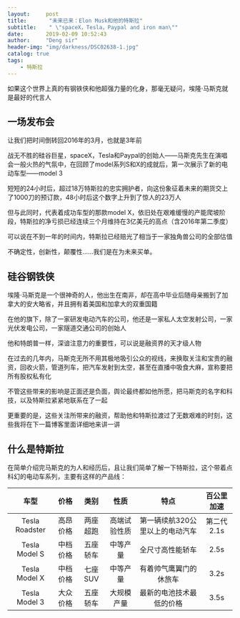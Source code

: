```yaml
---
layout:     post
title:       "未来已来：Elon Musk和他的特斯拉"
subtitle:    " \"spaceX，Tesla，Paypal and iron man\""
date:       2019-02-09 10:52:43
author:     "Deng sir"
header-img: "img/darkness/DSC02638-1.jpg"
catalog: true
tags:
    - 特斯拉
---
```


如果这个世界上真的有钢铁侠和他超强力量的化身，那毫无疑问，埃隆·马斯克就是最好的代言人

## 一场发布会

让我们把时间倒转回2016年的3月，也就是3年前

战无不胜的硅谷巨星，spaceX，Tesla和Paypal的创始人——马斯克先生在演唱会一般火热的气氛中，在回顾了model系列S和X的成就后，第一次展示了新的电动车型——model 3

短短的24小时后，超过18万特斯拉的忠实拥护者，向这份象征着未来的期货交上了1000刀的预订款，48小时后这个数字上升到了惊人的23万人

但与此同时，代表着成功车型的那款model X，依旧处在艰难缓慢的产能爬坡阶段，特斯拉的净亏损已经连续三个月维持在3亿美元的高点（含2016年第二季度）

可以说在不到一年的时间内，特斯拉已经赔光了相当于一家独角兽公司的全部估值

不确定性，创新性，颠覆性……我们是在为未来买单。

## 硅谷钢铁侠

埃隆·马斯克是一个很神奇的人，他出生在南非，却在高中毕业后随母亲搬到了加拿大的安大略省，并且拥有着美国和加拿大的双重国籍

在他的旗下，除了一家研发电动汽车的公司，他还是一家私人太空发射公司，一家光伏发电公司，一家隧道交通公司的创始人

他和特朗普一样，深谙注意力的重要性，可以说是融资界的天才级人物

在过去的几年内，马斯克无所不用其极地吸引公众的视线，来换取关注和宝贵的融资，回收火箭，管道列车，把汽车发射到太空，甚至在直播中吸食大麻，宣称要把所有股权私有化

不管这些带来的影响是正面还是负面，舆论最终都如他所愿，把马斯克的名字和科技，以及特斯拉紧紧地联系在了一起

更重要的是，这些关注所带来的融资，帮助他和特斯拉渡过了无数艰难的时刻，这些我将在下一篇博客里面详细地来讲一讲

## 什么是特斯拉

在简单介绍完马斯克的为人和经历后，且让我们简单了解一下特斯拉，这个带着点科幻的电动车系列，主要有这样的产品线：

| 车型 | 价格 | 类别 | 性质 | 特点 | 百公里加速 |
| :------: | :------: | :------: | :------: | :------: | :------: |
| Tesla Roadster | 高昂价格 | 两座超跑 | 高端试验性质 | 第一辆续航320公里以上的电动汽车 | 第二代2.1s |
| Tesla Model S | 中档价格 | 五座轿车 | 中等产量 | 全尺寸高性能轿车 | 2.5s |
| Tesla Model X | 中档价格 | 七座SUV | 中等产量 | 有着帅气鹰翼门的休旅车 | 3.2s |
| Tesla Model 3 | 大众价格 | 五座轿车 | 大规模产量 | 最新的电池技术最低的价格 | 3.5s |

